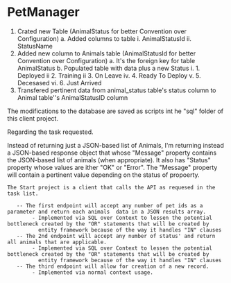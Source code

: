 # PetManager


1. Crated new Table (AnimalStatus for better Convention over Configuration)
	a. Added columns to table
		i. AnimalStatusId
		ii. StatusName
2. Added new column to Animals table (AnimalStatusId  for better Convention over Configuration)
	a. It's the foreign key for table AnimalStatus
	b. Populated table with data plus a new Status
		i. 1. Deployed
		ii 2. Training
		ii 3. On Leave
		iv. 4. Ready To Deploy
		v. 5. Decesased
		vi. 6. Just Arrived
3. Transfered pertinent data from animal_status table's status column to Animal table''s AnimalStatusID column

The modifications to the database are saved as scripts int he "sql" folder of this client project.


Regarding the task requested.

Instead of returning just a JSON-based list of Animals, I'm returning instead a JSON-based response object that whose "Message" property 
contains the JSON-based list of animals (when appropriate).  It also has "Status" property whose values are ither "OK" or "Error".
The "Message" property will contain a pertinent value depending on the status of propoerty.

	The Start project is a client that calls the API as requesed in the task list.

	   -- The first endpoint will accept any number of pet ids as a parameter and return each animals  data in a JSON results array.
			- Implemented via SQL over Context to lessen the potential bottleneck created by the "OR" statements that will be created by 
			  entity framework because of the way it handles "IN" clauses
       -- The 2nd endpoint will accept any number of status' and return all animals that are applicable.
			- Implemented via SQL over Context to lessen the potential bottleneck created by the "OR" statements that will be created by 
			  entity framework because of the way it handles "IN" clauses
       -- The third endpoint will allow for creation of a new record.
			- Implemented via normal context usage.
